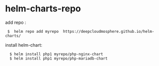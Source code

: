# helm-charts-repo

add repo :

     $  helm repo add myrepo  https://deepcloudmosphere.github.io/helm-charts/

install helm-chart:

      $ helm install php1 myrepo/php-nginx-chart
      $ helm install php1 myrepo/php-mariadb-chart
